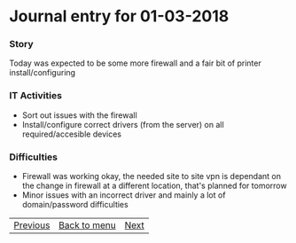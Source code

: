 # Journal entry for 01-03-2018

### Story

Today was expected to be some more firewall and a fair bit of printer install/configuring

### IT Activities

- Sort out issues with the firewall
- Install/configure correct drivers (from the server) on all required/accesible devices

### Difficulties

- Firewall was working okay, the needed site to site vpn is dependant on the change in firewall at a different location, that's planned for tomorrow
- Minor issues with an incorrect driver and mainly a lot of domain/password difficulties

<table><tr><td><a href="27-02.md">Previous</a></td><td><a href="../">Back to menu</a></td><td><a href="02-03.md">Next</a></td></tr></table>
